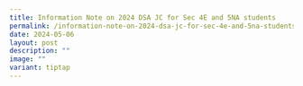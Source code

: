 ```yaml
---
title: Information Note on 2024 DSA JC for Sec 4E and 5NA students
permalink: /information-note-on-2024-dsa-jc-for-sec-4e-and-5na-students/
date: 2024-05-06
layout: post
description: ""
image: ""
variant: tiptap
---
```

